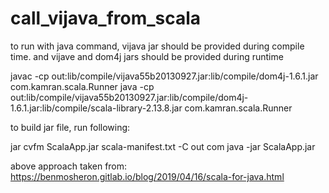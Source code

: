 # call_vijava_from_scala


to run with java command, vijava jar should be provided during compile time.
and vijave and dom4j jars should be provided during runtime

javac -cp out:lib/compile/vijava55b20130927.jar:lib/compile/dom4j-1.6.1.jar  com.kamran.scala.Runner
java -cp out:lib/compile/vijava55b20130927.jar:lib/compile/dom4j-1.6.1.jar:lib/compile/scala-library-2.13.8.jar  com.kamran.scala.Runner


to build jar file, run following:

jar cvfm ScalaApp.jar scala-manifest.txt -C out com
java -jar ScalaApp.jar

above approach taken from:
https://benmosheron.gitlab.io/blog/2019/04/16/scala-for-java.html
